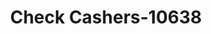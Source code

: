 ---
f_zip-code: 70392
f_state-code: LA
title: Check Cashers-10638
f_phone: 985-399-5000
f_city-only: Patterson
f_address: 1100 Highway 90 Patterson
f_location-unique-id: '10638'
slug: check-cashers-10638
updated-on: '2024-05-30T13:46:58.046Z'
created-on: '2024-05-30T13:36:59.803Z'
published-on: '2024-05-30T13:54:32.469Z'
f_city-state: cms/city/patterson-la.md
f_company: cms/company/check-cashers.md
f_state: cms/state/louisiana.md
layout: '[payday-loan].html'
tags: payday-loan
---